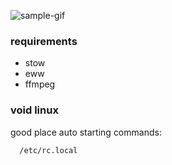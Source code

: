![sample-gif](./repo-assets/demo.gif)

### requirements

- stow
- eww
- ffmpeg


### void linux
good place auto starting commands:
```
  /etc/rc.local
```
